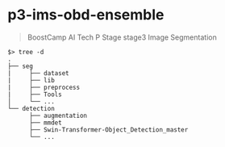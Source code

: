 # p3-ims-obd-ensemble

> BoostCamp AI Tech P Stage stage3 Image Segmentation

```
$> tree -d
.
├── seg
|     ├── dataset
|     ├── lib
|     ├── preprocess
|     ├── Tools
│     └── ...
└── detection
      ├── augmentation
      ├── mmdet
      ├── Swin-Transformer-Object_Detection_master
      └── ...
```

